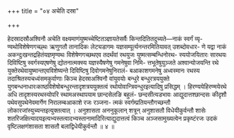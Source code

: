 +++
title = "०४ अचेति दस्रा"

+++

हेदस्रादस्रौअश्विनौ अचेति वक्ष्यमाणंयुष्मच्चेष्टितञ्ज्ञायतेसर्वैः किन्तदितितदुच्यते—नाकं स्वर्गं व्यृ- ण्वथोविशेषेणगच्छ्थः ऋणुगतौ तानादिकः लेट्यडागमः यज्ञसम्पूर्त्यनन्तरमितियावत् उशब्दोवधार- णे यद्वा नाकं अकन्दुःखन्तद्रहितंयज्ञमृण्वथः विशेषेणगच्छथएव तदर्थंवां रथयुजः युष्मत्सम्बन्धिनोरथ- स्ययोजयितारः सारथयः दिविष्टिषु स्वर्गस्यएषणेषु द्योतनात्मक्स्य यज्ञस्यैषणेषु गमनेषुवा निमि- त्तभूतेषुयुञ्जते अश्वान्योजयन्ति रथे युक्तेरथेवायुष्मान्तएवविशेष्यन्ते दिविष्टिषु दिवोगमनेषुनिरालं- बआकाशगमनेषु अध्वस्मानः रथस्य तदाश्रितस्यचध्वंसमकुर्वाणाः किञ्च हेदस्राअश्विनौ वांयुवयोः बन्धुरे बन्धुरत्रययुक्ते युगबन्धनाधारःकाष्ठविशेषोबन्धुरन्तादृशत्रययुक्तत्वं रथोयोवान्त्रिवन्धुरइत्यादिषु प्रसिद्धम् । हिरण्ययेहिरण्मयेरथे अधि तादृशस्यरथस्योपरि स्थामअस्थापयाम छान्दसेलङि बहुलं- छन्दसीत्यडभावः आद्युदात्तश्छान्दसः कीदृशौ पथेवसुपथेनेवमार्गेण निरालम्बआकाशे रजः रञ्जना- त्मकं स्वर्गम्प्रतियन्तौगच्छन्तौ लोकारजांस्युच्यन्तइत्युक्तत्वात् । अनुशासता अननुकूलान् शत्रून् अनुशासतौ विधेयीकुर्वन्तौ शासेः शतरिजक्षित्यादयइत्यभ्यस्तत्वादभ्यस्तानामादिरित्याद्युदात्तत्वं किञ्च अञ्जसामुख्यत्वेन प्रकृष्टंरजः उदकं वृष्टिलक्षणंशासता शासतौ बलाद्विधेयीकुर्वन्तौ ॥ ४ ॥
